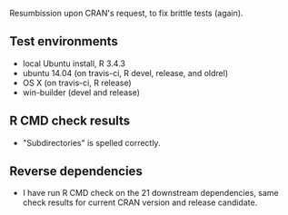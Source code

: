 Resumbission upon CRAN's request, to fix brittle tests (again).

## Test environments
* local Ubuntu install, R 3.4.3
* ubuntu 14.04 (on travis-ci, R devel, release, and oldrel)
* OS X (on travis-ci, R release)
* win-builder (devel and release)


## R CMD check results

* "Subdirectories" is spelled correctly.


## Reverse dependencies

* I have run R CMD check on the 21 downstream dependencies, same check results for current CRAN version and release candidate.
